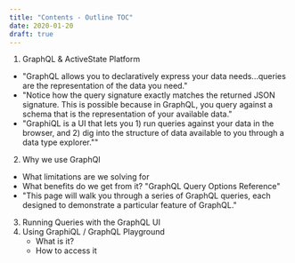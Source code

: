 ```yaml
---
title: "Contents - Outline TOC"
date: 2020-01-20
draft: true
---
```


1. GraphQL & ActiveState Platform
 - "GraphQL allows you to declaratively express your data needs...queries are the representation of the data you need."
 - "Notice how the query signature exactly matches the returned JSON signature. This is possible because in GraphQL, you query against a schema that is the representation of your available data."
 - "GraphiQL is a UI that lets you 1) run queries against your data in the browser, and 2) dig into the structure of data available to you through a data type explorer.""
2. Why we use GraphQl
 - What limitations are we solving for
 - What benefits do we get from it?
"GraphQL Query Options Reference"
 - "This page will walk you through a series of GraphQL queries, each designed to demonstrate a particular feature of GraphQL."
3. Running Queries with the GraphQL UI
4. Using GraphiQL / GraphQL Playground
    - What is it?
    - How to access it
